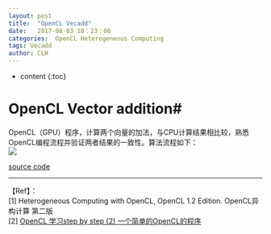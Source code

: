 ```yaml
---
layout: post
title:  "OpenCL Vecadd"
date:   2017-08-03 10：23：00
categories:  OpenCL Heterogeneous Computing
tags: Vecadd
author: CLH
---
```


* content
{:toc}

# OpenCL Vector addition#
OpenCL（GPU）程序，计算两个向量的加法，与CPU计算结果相比较，熟悉OpenCL编程流程并验证两者结果的一致性。算法流程如下：       
![](http://i.imgur.com/cuIQJlG.jpg)     


[source code]()   

----------
【Ref】：     
[1] Heterogeneous Computing with OpenCL, OpenCL 1.2 Edition. OpenCL异构计算 第二版   
[2] [OpenCL 学习step by step (2) 一个简单的OpenCL的程序](http://www.csdn.net/article/a/2013-05-06/15815113)
	